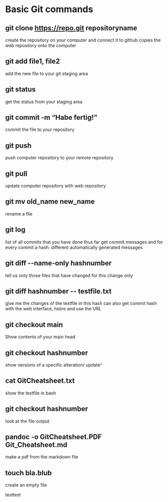 # Basic Git commands

## git clone https://repo.git repositoryname

create the repository on your computer and connect it to github
copies the web repository onto the computer

## git add file1, file2

add the new file to your git staging area

## git status

get the status from your staging area

## git commit -m “Habe fertig!”

commit the file to your repository

## git push

push computer repository to your remote repository

## git pull

update computer repository with web repository

## git mv old_name new_name

rename a file

## git log

list of all commits that you have done thus far
get commit messages and for every commit a hash: different automatically generated messages

## git diff --name-only hashnumber

tell us only those files that have changed for this change only

## git diff hashnumber -- testfile.txt

give me the changes of the textfile in this hash
can also get commit hash with the web interface, histre and use the URL

## git checkout main

Show contents of your main head

## git checkout hashnumber

show versions of a specific alteration/ update^

## cat GitCheatsheet.txt

 show the textfile in bash

## git checkout hashnumber

look at the file output

## pandoc -o GitCheatsheet.PDF Git_Cheatsheet.md

make a pdf from the markdown file

## touch bla.blub

create an empty file

testtest